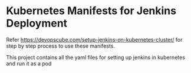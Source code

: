 # Kubernetes Manifests for Jenkins Deployment

Refer https://devopscube.com/setup-jenkins-on-kubernetes-cluster/ for step by step process to use these manifests.

This project contains all the yaml files for setting up jenkins in kubernetes and run it as a pod